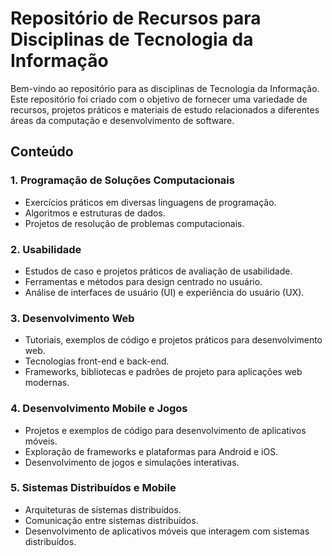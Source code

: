 # Repositório de Recursos para Disciplinas de Tecnologia da Informação

Bem-vindo ao repositório para as disciplinas de Tecnologia da Informação. Este repositório foi criado com o objetivo de fornecer uma variedade de recursos, projetos práticos e materiais de estudo relacionados a diferentes áreas da computação e desenvolvimento de software.

## Conteúdo

### 1. Programação de Soluções Computacionais
- Exercícios práticos em diversas linguagens de programação.
- Algoritmos e estruturas de dados.
- Projetos de resolução de problemas computacionais.

### 2. Usabilidade
- Estudos de caso e projetos práticos de avaliação de usabilidade.
- Ferramentas e métodos para design centrado no usuário.
- Análise de interfaces de usuário (UI) e experiência do usuário (UX).

### 3. Desenvolvimento Web
- Tutoriais, exemplos de código e projetos práticos para desenvolvimento web.
- Tecnologias front-end e back-end.
- Frameworks, bibliotecas e padrões de projeto para aplicações web modernas.

### 4. Desenvolvimento Mobile e Jogos
- Projetos e exemplos de código para desenvolvimento de aplicativos móveis.
- Exploração de frameworks e plataformas para Android e iOS.
- Desenvolvimento de jogos e simulações interativas.

### 5. Sistemas Distribuídos e Mobile
- Arquiteturas de sistemas distribuídos.
- Comunicação entre sistemas distribuídos.
- Desenvolvimento de aplicativos móveis que interagem com sistemas distribuídos.
